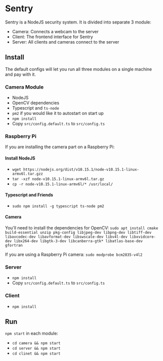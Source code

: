 # Sentry

Sentry is a NodeJS security system.  It is divided into separate 3 module:
- Camera: Connects a webcam to the server
- Client: The frontend interface for Sentry
- Server: All clients and cameras connect to the server

## Install

The default configs will let you run all three modules on a single machine and pay with it.

### Camera Module
- NodeJS
- OpenCV dependencies
- Typescript and `ts-node`
- `pm2` if you would like it to autostart on start up
- `npm install`
- Copy `src/config.default.ts` to `src/config.ts`


### Raspberry Pi
If you are installing the camera part on a Raspberry Pi:

#### Install NodeJS
- `wget https://nodejs.org/dist/v10.15.1/node-v10.15.1-linux-armv6l.tar.gzz`
- `tar -xzf node-v10.15.1-linux-armv6l.tar.gz`
- `cp -r node-v10.15.1-linux-armv6l/* /usr/local/`

#### Typescript and Friends
- `sudo npm install -g typescript ts-node pm2`

#### Camera
You'll need to install the dependencies for OpenCV:
`sudo apt install cmake build-essential unzip pkg-config libjpeg-dev libpng-dev libtiff-dev libavcodec-dev libavformat-dev libswscale-dev libv4l-dev libxvidcore-dev libx264-dev libgtk-3-dev libcanberra-gtk* libatlas-base-dev gfortran`


If you are using a Raspberry Pi camera: `sudo modprobe bcm2835-v4l2`

### Server
- `npm install`
- Copy `src/config.default.ts` to `src/config.ts`

### Client
- `npm install`

## Run
`npm start` in each module:
- `cd camera && npm start`
- `cd server && npm start`
- `cd clinet && npm start`
